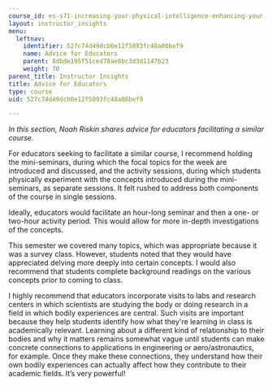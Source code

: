 ```yaml
---
course_id: es-s71-increasing-your-physical-intelligence-enhancing-your-social-smarts-spring-2014
layout: instructor_insights
menu:
  leftnav:
    identifier: 527c74d49dcb0e12f5093fc48a08bef9
    name: Advice for Educators
    parent: 8dbde195f51ced78ae8bc3d3d1147b23
    weight: 70
parent_title: Instructor Insights
title: Advice for Educators
type: course
uid: 527c74d49dcb0e12f5093fc48a08bef9

---
```


_In this section, Noah Riskin shares advice for educators facilitating a similar course._

For educators seeking to facilitate a similar course, I recommend holding the mini-seminars, during which the focal topics for the week are introduced and discussed, and the activity sessions, during which students physically experiment with the concepts introduced during the mini-seminars, as separate sessions. It felt rushed to address both components of the course in single sessions.

Ideally, educators would facilitate an hour-long seminar and then a one- or two-hour activity period. This would allow for more in-depth investigations of the concepts.

This semester we covered many topics, which was appropriate because it was a survey class. However, students noted that they would have appreciated delving more deeply into certain concepts. I would also recommend that students complete background readings on the various concepts prior to coming to class.

I highly recommend that educators incorporate visits to labs and research centers in which scientists are studying the body or doing research in a field in which bodily experiences are central. Such visits are important because they help students identify how what they're learning in class is academically relevant. Learning about a different kind of relationship to their bodies and why it matters remains somewhat vague until students can make concrete connections to applications in engineering or aero/astronautics, for example. Once they make these connections, they understand how their own bodily experiences can actually affect how they contribute to their academic fields. It’s very powerful!